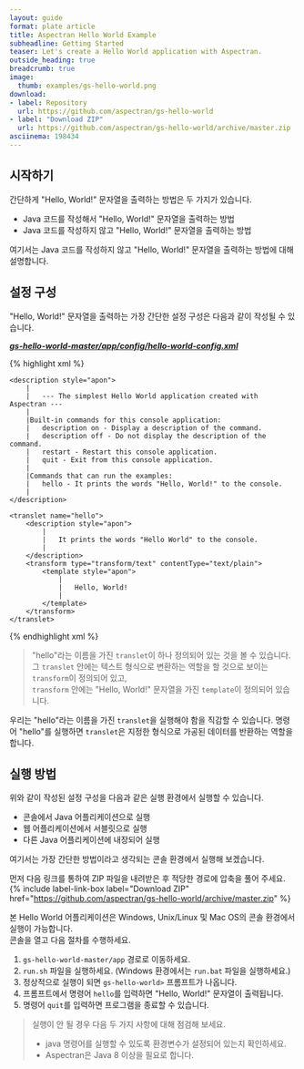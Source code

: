 ```yaml
---
layout: guide
format: plate article
title: Aspectran Hello World Example
subheadline: Getting Started
teaser: Let's create a Hello World application with Aspectran.
outside_heading: true
breadcrumb: true
image:
  thumb: examples/gs-hello-world.png
download:
- label: Repository
  url: https://github.com/aspectran/gs-hello-world
- label: "Download ZIP"
  url: https://github.com/aspectran/gs-hello-world/archive/master.zip
asciinema: 198434
---
```


## 시작하기

간단하게 "Hello, World!" 문자열을 출력하는 방법은 두 가지가 있습니다.

* Java 코드를 작성해서 "Hello, World!" 문자열을 출력하는 방법
* Java 코드를 작성하지 않고 "Hello, World!" 문자열을 출력하는 방법

여기서는 Java 코드를 작성하지 않고 "Hello, World!" 문자열을 출력하는 방법에 대해 설명합니다.

## 설정 구성

"Hello, World!" 문자열을 출력하는 가장 간단한 설정 구성은 다음과 같이 작성될 수 있습니다.   

[***gs-hello-world-master/app/config/hello-world-config.xml***](https://github.com/aspectran/gs-hello-world/blob/master/app/config/hello-world-config.xml)

{% highlight xml %}
<?xml version="1.0" encoding="utf-8"?>
<!DOCTYPE aspectran PUBLIC "-//ASPECTRAN//DTD Aspectran Configuration 4.0//EN"
                           "http://aspectran.github.io/dtd/aspectran-4.dtd">

<aspectran>

    <description style="apon">
        |
        |   --- The simplest Hello World application created with Aspectran ---
        |
        |Built-in commands for this console application:
        |   description on - Display a description of the command.
        |   description off - Do not display the description of the command.
        |   restart - Restart this console application.
        |   quit - Exit from this console application.
        |
        |Commands that can run the examples:
        |   hello - It prints the words "Hello, World!" to the console.
        |
    </description>

    <translet name="hello">
        <description style="apon">
            |
            |   It prints the words "Hello World" to the console.
            |
        </description>
        <transform type="transform/text" contentType="text/plain">
            <template style="apon">
                |
                |   Hello, World!
                |
            </template>
        </transform>
    </translet>

</aspectran>
{% endhighlight xml %}

> "hello"라는 이름을 가진 `translet`이 하나 정의되어 있는 것을 볼 수 있습니다.  
> 그 `translet` 안에는 텍스트 형식으로 변환하는 역할을 할 것으로 보이는 `transform`이 정의되어 있고,  
> `transform` 안에는 "Hello, World!" 문자열을 가진 `template`이 정의되어 있습니다.

우리는 "hello"라는 이름을 가진 `translet`을 실행해야 함을 직감할 수 있습니다.
명령어 "hello"를 실행하면 `translet`은 지정한 형식으로 가공된 데이터를 반환하는 역할을 합니다.

## 실행 방법

위와 같이 작성된 설정 구성을 다음과 같은 실행 환경에서 실행할 수 있습니다.

* 콘솔에서 Java 어플리케이션으로 실행
* 웹 어플리케이션에서 서블릿으로 실행
* 다른 Java 어플리케이션에 내장되어 실행

여기서는 가장 간단한 방법이라고 생각되는 콘솔 환경에서 실행해 보겠습니다.

먼저 다음 링크를 통하여 ZIP 파일을 내려받은 후 적당한 경로에 압축을 풀어 주세요.
{% include label-link-box label="Download ZIP" href="https://github.com/aspectran/gs-hello-world/archive/master.zip" %}

본 Hello World 어플리케이션은 Windows, Unix/Linux 및 Mac OS의 콘솔 환경에서 실행이 가능합니다.  
콘솔을 열고 다음 절차를 수행하세요.

1. `gs-hello-world-master/app` 경로로 이동하세요.
2. `run.sh` 파일을 실행하세요. (Windows 환경에서는 `run.bat` 파일을 실행하세요.)
3. 정상적으로 실행이 되면 `gs-hello-world>` 프롬프트가 나옵니다.
4. 프롬프트에서 명령어 `hello`를 입력하면 "Hello, World!" 문자열이 출력됩니다.
5. 명령어 `quit`를 입력하면 프로그램을 종료할 수 있습니다.

> 실행이 안 될 경우 다음 두 가지 사항에 대해 점검해 보세요.  
> - java 명령어를 실행할 수 있도록 환경변수가 설정되어 있는지 확인하세요.  
> - Aspectran은 Java 8 이상을 필요로 합니다.
